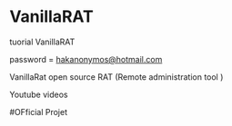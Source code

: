 # VanillaRAT
tuorial VanillaRAT 

password = hakanonymos@hotmail.com

 VanillaRat open source RAT (Remote administration tool )
 
 
 Youtube videos
 
#OFficial Projet



